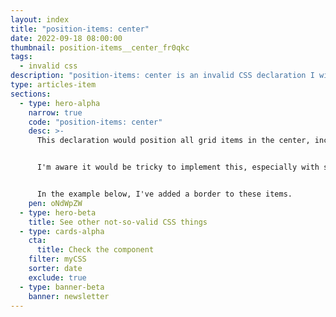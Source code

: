 ```yaml
---
layout: index
title: "position-items: center"
date: 2022-09-18 08:00:00
thumbnail: position-items__center_fr0qkc
tags:
  - invalid css
description: "position-items: center is an invalid CSS declaration I wish existed."
type: articles-item
sections:
  - type: hero-alpha
    narrow: true
    code: "position-items: center"
    desc: >-
      This declaration would position all grid items in the center, including items in the last row.


      I'm aware it would be tricky to implement this, especially with some combination of numbers of items, but still, it would be nice to have.


      In the example below, I've added a border to these items.
    pen: oNdWpZW
  - type: hero-beta
    title: See other not-so-valid CSS things
  - type: cards-alpha
    cta:
      title: Check the component
    filter: myCSS
    sorter: date
    exclude: true
  - type: banner-beta
    banner: newsletter
---
```

